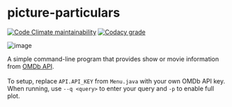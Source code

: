 # picture-particulars
[![Code Climate maintainability](https://img.shields.io/codeclimate/maintainability/fisher521/picture-particulars)](https://codeclimate.com/github/fisher521/picture-particulars)
[![Codacy grade](https://img.shields.io/codacy/grade/a23abfbebe2641188b5d0e123ba98d99)](https://app.codacy.com/gh/tactlessfish/picture-particulars/)

![image](https://user-images.githubusercontent.com/29507110/165025961-000a2bd2-5f21-4678-9e54-e21a2b74147e.png)


A simple command-line program that provides show or movie information
from [OMDb API](https://www.omdbapi.com/). <br/><br/>
To setup, replace `API.API_KEY` from `Menu.java` with your own OMDb API key.  
When running, use `--q <query>` to enter your query and `-p` to enable full plot.
